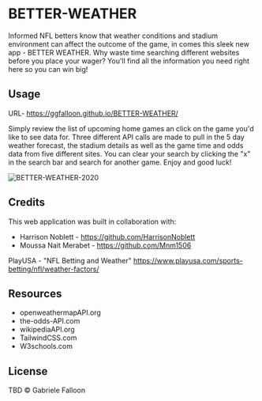 # BETTER-WEATHER

Informed NFL betters know that weather conditions and stadium environment can affect the outcome of the game, in comes this sleek new app - BETTER WEATHER. Why waste time searching different websites before you place your wager? You'll find all the information you need right here so you can win big!

## Usage

URL- https://ggfalloon.github.io/BETTER-WEATHER/

Simply review the list of upcoming home games an click on the game you'd like to see data for. Three different API calls are made to pull in the 5 day weather forecast, the stadium details as well as the game time and odds data from five different sites. You can clear your search by clicking the "x" in the search bar and search for another game. Enjoy and good luck! 

![BETTER-WEATHER-2020](https://user-images.githubusercontent.com/71281652/101115915-c1acbb00-35a9-11eb-8376-432a6922fd8f.png)

## Credits

This web application was built in collaboration with:
* Harrison Noblett - https://github.com/HarrisonNoblett
* Moussa Nait Merabet - https://github.com/Mnm1506

PlayUSA - "NFL Betting and Weather" https://www.playusa.com/sports-betting/nfl/weather-factors/

## Resources

* openweathermapAPI.org
* the-odds-API.com
* wikipediaAPI.org
* TailwindCSS.com
* W3schools.com

## License

TBD &copy; Gabriele Falloon
